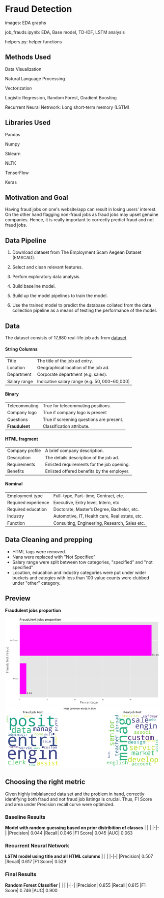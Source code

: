 # Fraud Detection
images: EDA graphs

job_frauds.ipynb: EDA, Base model, TD-IDF, LSTM analysis

helpers.py: helper functions

## Methods Used

Data Visualization

Natural Language Processing

Vectorization

Logistic Regression, Random Forest, Gradient Boosting

Recurrent Neural Netrwork: Long short-term memory (LSTM)

## Libraries Used

Pandas

Numpy

Sklearn

NLTK

TenserFlow

Keras

## Motivation and Goal
Having fraud jobs on one's website/app can result in losing users' interest. On the other hand flagging non-fraud jobs as fraud jobs may upset genuine companies. Hence, it is really important to correctly predict fraud and not fraud jobs.


##  Data Pipeline

1. Download dataset from The Employment Scam Aegean Dataset (EMSCAD).

1. Select and clean relevant features.

1. Perfom exploratory data analysis.

1. Build baseline model.

1. Build up the model pipelines to train the model.

1. Use the trained model to predict the database collated from the data collection pipeline as a means of testing the performance of the model.


## Data

The dataset consists of 17,880 real-life job ads from 
[dataset](http://emscad.samos.aegean.gr/download?expires=1600585206032&signature=546a70ad7b553b8c4dac2c0f126e46c7d6b53e21de3a9f3dd622727a274986ca).

#### String Columns
| | | 
|-|-| 
|Title| The title of the job ad entry.
|Location| Geographical location of the job ad.
|Department| Corporate department (e.g. sales).
|Salary range| Indicative salary range (e.g. $50,000-$60,000)

####  Binary 
| | | 
|-|-|
|Telecommuting| True for telecommuting positions. 
|Company logo| True if company logo is present
|Questions| True if screening questions are present.
|**Fraudulent**| 	Classification attribute.

#### HTML fragment
| | | 
|-|-|
|Company profile| A brief company description. 
|Description| The details description of the job ad.
|Requirements| Enlisted requirements for the job opening.
|Benefits| 	Enlisted offered benefits by the employer.

#### Nominal
| | | 
|-|-|
|Employment type| Full-type, Part-time, Contract, etc. 
|Required experience| Executive, Entry level, Intern, etc
|Required education| Doctorate, Master’s Degree, Bachelor, etc.
|Industry| Automotive, IT, Health care, Real estate, etc.
|Function| Consulting, Engineering, Research, Sales etc.

## Data Cleaning and prepping
* HTML tags were removed.
* Nans were replaced with "Not Specified"
* Salary range were split between tow categories, "specified" and "not specified"
* Location, education and industry categories were put under wider buckets and categies with less than 100 value counts were clubbed under "other" category.

## Preview
**Fraudulent jobs proportion**

![Image](images/fraud_perc.png)
![Image](images/title_wordcloud.png)

## Choosing the right metric
Given highly imblalanced data set and the problem in hand, correctly identifying both fraud and not fraud job listings is crucial. Thus, F1 Score and area under Precision recall curve were optimized.

### Baseline Results
**Model with random guessing based on prior distribition of classes**
| | | 
|-|-|
|Precision| 0.044
|Recall| 0.046
|F1 Score| 0.045
|AUC| 0.063

### Recurrent Neural Network
**LSTM model using title and all HTML columns**
| | | 
|-|-|
|Precision| 0.507
|Recall| 0.617
|F1 Score| 0.529

### Final Results
**Random Forest Classifier**
| | | 
|-|-|
|Precision| 0.855
|Recall| 0.815
|F1 Score| 0.746
|AUC| 0.900



